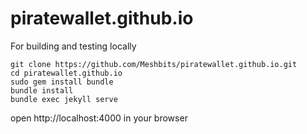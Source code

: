 # piratewallet.github.io

For building and testing locally

```shell
git clone https://github.com/Meshbits/piratewallet.github.io.git
cd piratewallet.github.io
sudo gem install bundle
bundle install
bundle exec jekyll serve
```

open http://localhost:4000 in your browser
